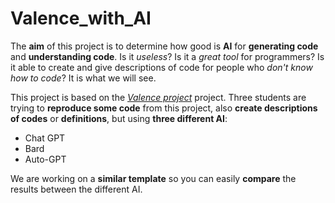 # Valence_with_AI

The **aim** of this project is to determine how good is **AI** for **generating code** and **understanding code**. Is it *useless*? Is it a *great tool* for programmers? Is it able to create and give descriptions of code for people who *don't know how to code*? It is what we will see.

This project is based on the [*Valence project*](https://github.com/VALENCEML/eBOOK) project. Three students are trying to **reproduce some code** from this project, also **create descriptions of codes** or **definitions**, but using **three different AI**:
- Chat GPT
- Bard
- Auto-GPT

We are working on a **similar template** so you can easily **compare** the results between the different AI.
